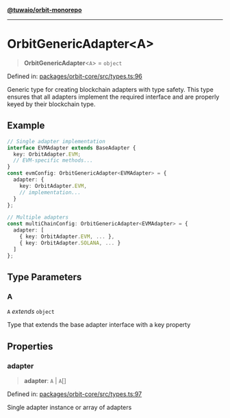 [**@tuwaio/orbit-monorepo**](../../../README.md)

***

# OrbitGenericAdapter\<A\>

> **OrbitGenericAdapter**\<`A`\> = `object`

Defined in: [packages/orbit-core/src/types.ts:96](https://github.com/TuwaIO/orbit/blob/0a547de510feac66ba5025ce9b417e851c46c108/packages/orbit-core/src/types.ts#L96)

Generic type for creating blockchain adapters with type safety.
This type ensures that all adapters implement the required interface
and are properly keyed by their blockchain type.

## Example

```typescript
// Single adapter implementation
interface EVMAdapter extends BaseAdapter {
  key: OrbitAdapter.EVM;
  // EVM-specific methods...
}
const evmConfig: OrbitGenericAdapter<EVMAdapter> = {
  adapter: {
    key: OrbitAdapter.EVM,
    // implementation...
  }
};

// Multiple adapters
const multiChainConfig: OrbitGenericAdapter<EVMAdapter> = {
  adapter: [
    { key: OrbitAdapter.EVM, ... },
    { key: OrbitAdapter.SOLANA, ... }
  ]
};
```

## Type Parameters

### A

`A` *extends* `object`

Type that extends the base adapter interface with a key property

## Properties

### adapter

> **adapter**: `A` \| `A`[]

Defined in: [packages/orbit-core/src/types.ts:97](https://github.com/TuwaIO/orbit/blob/0a547de510feac66ba5025ce9b417e851c46c108/packages/orbit-core/src/types.ts#L97)

Single adapter instance or array of adapters

